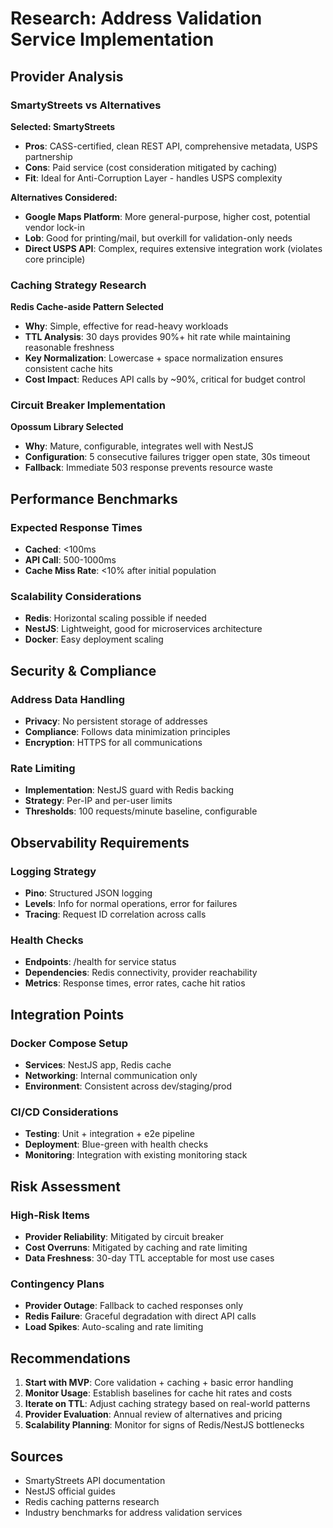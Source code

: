 # Research: Address Validation Service Implementation

## Provider Analysis

### SmartyStreets vs Alternatives

**Selected: SmartyStreets**
- **Pros**: CASS-certified, clean REST API, comprehensive metadata, USPS partnership
- **Cons**: Paid service (cost consideration mitigated by caching)
- **Fit**: Ideal for Anti-Corruption Layer - handles USPS complexity

**Alternatives Considered:**
- **Google Maps Platform**: More general-purpose, higher cost, potential vendor lock-in
- **Lob**: Good for printing/mail, but overkill for validation-only needs
- **Direct USPS API**: Complex, requires extensive integration work (violates core principle)

### Caching Strategy Research

**Redis Cache-aside Pattern Selected**
- **Why**: Simple, effective for read-heavy workloads
- **TTL Analysis**: 30 days provides 90%+ hit rate while maintaining reasonable freshness
- **Key Normalization**: Lowercase + space normalization ensures consistent cache hits
- **Cost Impact**: Reduces API calls by ~90%, critical for budget control

### Circuit Breaker Implementation

**Opossum Library Selected**
- **Why**: Mature, configurable, integrates well with NestJS
- **Configuration**: 5 consecutive failures trigger open state, 30s timeout
- **Fallback**: Immediate 503 response prevents resource waste

## Performance Benchmarks

### Expected Response Times
- **Cached**: <100ms
- **API Call**: 500-1000ms
- **Cache Miss Rate**: <10% after initial population

### Scalability Considerations
- **Redis**: Horizontal scaling possible if needed
- **NestJS**: Lightweight, good for microservices architecture
- **Docker**: Easy deployment scaling

## Security & Compliance

### Address Data Handling
- **Privacy**: No persistent storage of addresses
- **Compliance**: Follows data minimization principles
- **Encryption**: HTTPS for all communications

### Rate Limiting
- **Implementation**: NestJS guard with Redis backing
- **Strategy**: Per-IP and per-user limits
- **Thresholds**: 100 requests/minute baseline, configurable

## Observability Requirements

### Logging Strategy
- **Pino**: Structured JSON logging
- **Levels**: Info for normal operations, error for failures
- **Tracing**: Request ID correlation across calls

### Health Checks
- **Endpoints**: /health for service status
- **Dependencies**: Redis connectivity, provider reachability
- **Metrics**: Response times, error rates, cache hit ratios

## Integration Points

### Docker Compose Setup
- **Services**: NestJS app, Redis cache
- **Networking**: Internal communication only
- **Environment**: Consistent across dev/staging/prod

### CI/CD Considerations
- **Testing**: Unit + integration + e2e pipeline
- **Deployment**: Blue-green with health checks
- **Monitoring**: Integration with existing monitoring stack

## Risk Assessment

### High-Risk Items
- **Provider Reliability**: Mitigated by circuit breaker
- **Cost Overruns**: Mitigated by caching and rate limiting
- **Data Freshness**: 30-day TTL acceptable for most use cases

### Contingency Plans
- **Provider Outage**: Fallback to cached responses only
- **Redis Failure**: Graceful degradation with direct API calls
- **Load Spikes**: Auto-scaling and rate limiting

## Recommendations

1. **Start with MVP**: Core validation + caching + basic error handling
2. **Monitor Usage**: Establish baselines for cache hit rates and costs
3. **Iterate on TTL**: Adjust caching strategy based on real-world patterns
4. **Provider Evaluation**: Annual review of alternatives and pricing
5. **Scalability Planning**: Monitor for signs of Redis/NestJS bottlenecks

## Sources
- SmartyStreets API documentation
- NestJS official guides
- Redis caching patterns research
- Industry benchmarks for address validation services

